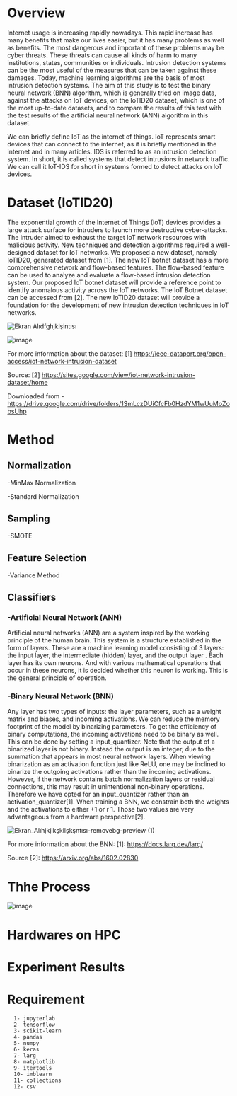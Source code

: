 # Overview

Internet usage is increasing rapidly nowadays. This rapid increase has many benefits that make our lives easier, but it has many problems as well as benefits. The most dangerous and important of these problems may be cyber threats. These threats can cause all kinds of harm to many institutions, states, communities or individuals. Intrusion detection systems can be the most useful of the measures that can be taken against these damages. Today, machine learning algorithms are the basis of most intrusion detection systems. The aim of this study is to test the binary neural network (BNN) algorithm, which is generally tried on image data, against the attacks on IoT devices, on the IoTID20 dataset, which is one of the most up-to-date datasets, and to compare the results of this test with the test results of the artificial neural network (ANN) algorithm in this dataset.

We can briefly define IoT as the internet of things. IoT represents smart devices that can connect to the internet, as it is briefly mentioned in the internet and in many articles. IDS is referred to as an intrusion detection system. In short, it is called systems that detect intrusions in network traffic. We can call it IoT-IDS for short in systems formed to detect attacks on IoT devices.



# Dataset (IoTID20)

The exponential growth of the Internet of Things (IoT) devices provides a large attack surface for intruders to launch more destructive cyber-attacks. The intruder aimed to exhaust the target IoT network resources with malicious activity. New techniques and detection algorithms required a well-designed dataset for IoT networks. We proposed a new dataset, namely IoTID20, generated dataset from [1]. The new IoT botnet dataset has a more comprehensive network and flow-based features. The flow-based feature can be used to analyze and evaluate a flow-based intrusion detection system. Our proposed IoT botnet dataset will provide a reference point to identify anomalous activity across the IoT networks. The IoT Botnet dataset can be accessed from [2]. The new IoTID20 dataset will provide a foundation for the development of new intrusion detection techniques in IoT networks.

![Ekran Alıdfghjklşintısı](https://user-images.githubusercontent.com/59619952/128051463-77aee342-7d21-4df0-865d-c8f546a70ad5.PNG)

![image](https://user-images.githubusercontent.com/59619952/128054495-9bd612df-da5c-49f2-bcd8-ddaff23eee58.png)


For more information about the dataset: [1] https://ieee-dataport.org/open-access/iot-network-intrusion-dataset

Source: [2] https://sites.google.com/view/iot-network-intrusion-dataset/home 

Downloaded from - https://drive.google.com/drive/folders/1SmLczDUiCfcFb0HzdYM1wUuMoZobsUhp


# Method

## Normalization
-MinMax Normalization

-Standard Normalization

## Sampling
-SMOTE

## Feature Selection
-Variance Method

## Classifiers
### -Artificial Neural Network (ANN)
Artificial neural networks (ANN) are a system inspired by the working principle of the human brain. This system is a structure established in the form of layers. These are a machine learning model consisting of 3 layers: the input layer, the intermediate (hidden) layer, and the output layer . Each layer has its own neurons. And with various mathematical operations that occur in these neurons, it is decided whether this neuron is working. This is the general principle of operation.

### -Binary Neural Network (BNN)
Any layer has two types of inputs: the layer parameters, such as a weight matrix and biases, and incoming activations.  We can reduce the memory footprint of the model by binarizing parameters.  To get the efficiency of binary computations, the incoming activations need to be binary as well. This can be done by setting a input_quantizer.  Note that the output of a binarized layer is not binary. Instead the output is an integer, due to the summation that appears in most neural network layers.  When viewing binarization as an activation function just like ReLU, one may be inclined to binarize the outgoing activations rather than the incoming activations. However, if the network contains batch normalization layers or residual connections, this may result in unintentional non-binary operations. Therefore we have opted for an input_quantizer rather than an activation_quantizer[1]. When training a BNN, we constrain both the weights and the activations to either +1 or r 1. Those two values are very advantageous from a hardware perspective[2].
            
  ![Ekran_Alıhjkjlkşkllşkşntısı-removebg-preview (1)](https://user-images.githubusercontent.com/59619952/128050899-2a62eb29-c73a-4f51-afb1-fda1745cd084.png)

For more information about the BNN: [1]: https://docs.larq.dev/larq/

Source [2]: https://arxiv.org/abs/1602.02830


# Thhe Process
![image](https://user-images.githubusercontent.com/59619952/128087359-0c9c57ca-095c-46b1-b951-b1e46ac3cc6c.png)



# Hardwares on HPC



# Experiment Results


# Requirement
      1- jupyterlab
      2- tensorflow
      3- scikit-learn
      4- pandas
      5- numpy
      6- keras
      7- larg
      8- matplotlib
      9- itertools
      10- imblearn
      11- collections
      12- csv
